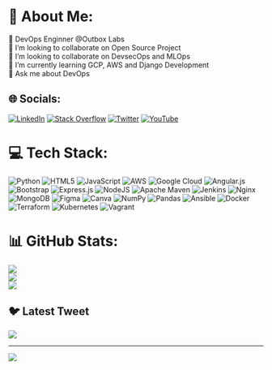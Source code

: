 # 💫 About Me:
🔭 DevOps Enginner @Outbox Labs <br>👯 I’m looking to collaborate on Open Source Project<br>🤝 I’m looking to collaborate on  DevsecOps and MLOps<br>🌱 I’m currently learning GCP, AWS and Django Development <br>💬 Ask me about DevOps


## 🌐 Socials:
[![LinkedIn](https://img.shields.io/badge/LinkedIn-%230077B5.svg?logo=linkedin&logoColor=white)](https://linkedin.com/in/https://www.linkedin.com/in/devopsamit/) [![Stack Overflow](https://img.shields.io/badge/-Stackoverflow-FE7A16?logo=stack-overflow&logoColor=white)](https://stackoverflow.com/users/https://stackoverflow.com/users/16319942/amit-choudhary) [![Twitter](https://img.shields.io/badge/Twitter-%231DA1F2.svg?logo=Twitter&logoColor=white)](https://twitter.com/https://twitter.com/amitwtz) [![YouTube](https://img.shields.io/badge/YouTube-%23FF0000.svg?logo=YouTube&logoColor=white)](https://youtube.com/@https://www.youtube.com/@amitdevops/) 

# 💻 Tech Stack:
![Python](https://img.shields.io/badge/python-3670A0?style=flat-square&logo=python&logoColor=ffdd54) ![HTML5](https://img.shields.io/badge/html5-%23E34F26.svg?style=flat-square&logo=html5&logoColor=white) ![JavaScript](https://img.shields.io/badge/javascript-%23323330.svg?style=flat-square&logo=javascript&logoColor=%23F7DF1E) ![AWS](https://img.shields.io/badge/AWS-%23FF9900.svg?style=flat-square&logo=amazon-aws&logoColor=white) ![Google Cloud](https://img.shields.io/badge/Google%20Cloud-%234285F4.svg?style=flat-square&logo=google-cloud&logoColor=white) ![Angular.js](https://img.shields.io/badge/angular.js-%23E23237.svg?style=flat-square&logo=angularjs&logoColor=white) ![Bootstrap](https://img.shields.io/badge/bootstrap-%23563D7C.svg?style=flat-square&logo=bootstrap&logoColor=white) ![Express.js](https://img.shields.io/badge/express.js-%23404d59.svg?style=flat-square&logo=express&logoColor=%2361DAFB) ![NodeJS](https://img.shields.io/badge/node.js-6DA55F?style=flat-square&logo=node.js&logoColor=white) ![Apache Maven](https://img.shields.io/badge/Apache%20Maven-C71A36?style=flat-square&logo=Apache%20Maven&logoColor=white) ![Jenkins](https://img.shields.io/badge/jenkins-%232C5263.svg?style=flat-square&logo=jenkins&logoColor=white) ![Nginx](https://img.shields.io/badge/nginx-%23009639.svg?style=flat-square&logo=nginx&logoColor=white) ![MongoDB](https://img.shields.io/badge/MongoDB-%234ea94b.svg?style=flat-square&logo=mongodb&logoColor=white) 	![Figma](https://img.shields.io/badge/figma-%23F24E1E.svg?style=flat-square&logo=figma&logoColor=white) ![Canva](https://img.shields.io/badge/Canva-%2300C4CC.svg?style=flat-square&logo=Canva&logoColor=white) ![NumPy](https://img.shields.io/badge/numpy-%23013243.svg?style=flat-square&logo=numpy&logoColor=white) ![Pandas](https://img.shields.io/badge/pandas-%23150458.svg?style=flat-square&logo=pandas&logoColor=white) ![Ansible](https://img.shields.io/badge/ansible-%231A1918.svg?style=flat-square&logo=ansible&logoColor=white) ![Docker](https://img.shields.io/badge/docker-%230db7ed.svg?style=flat-square&logo=docker&logoColor=white) ![Terraform](https://img.shields.io/badge/terraform-%235835CC.svg?style=flat-square&logo=terraform&logoColor=white) ![Kubernetes](https://img.shields.io/badge/kubernetes-%23326ce5.svg?style=flat-square&logo=kubernetes&logoColor=white) ![Vagrant](https://img.shields.io/badge/vagrant-%231563FF.svg?style=flat-square&logo=vagrant&logoColor=white)
# 📊 GitHub Stats:
![](https://github-readme-stats.vercel.app/api?username=amitgitz&theme=highcontrast&hide_border=false&include_all_commits=true&count_private=true)<br/>
![](https://github-readme-streak-stats.herokuapp.com/?user=amitgitz&theme=highcontrast&hide_border=false)<br/>
![](https://github-readme-stats.vercel.app/api/top-langs/?username=amitgitz&theme=highcontrast&hide_border=false&include_all_commits=true&count_private=true&layout=compact)

## 🐦 Latest Tweet
[![](https://gtce.itsvg.in/api?username=https://twitter.com/amitwtz)](https://github.com/VishwaGauravIn/github-twitter-card-embed)

---
[![](https://visitcount.itsvg.in/api?id=amitgitz&icon=2&color=1)](https://visitcount.itsvg.in)

<!-- Proudly created with GPRM ( https://gprm.itsvg.in ) -->
